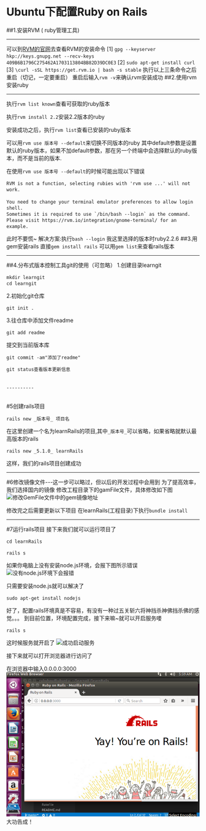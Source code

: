 # Ubuntu下配置Ruby on Rails
##1.安装RVM   ( ruby管理工具)


----------


可以到[RVM的官网](http://www.rvm.io/)去查看RVM的安装命令
[1]
`gpg --keyserver hkp://keys.gnupg.net --recv-keys 409B6B1796C275462A1703113804BB82D39DC0E3`
[2]
 `sudo apt-get install curl`
[3]
`\curl -sSL https://get.rvm.io | bash -s stable`
执行以上三条命令之后重启（切记，一定要重启）
重启后输入`rvm -v`来确认rvm安装成功
##2.使用rvm安装ruby


----------


执行`rvm list known`查看可获取的ruby版本

执行`rvm install 2.2`安装2.2版本的ruby

安装成功之后，执行`rvm list`查看已安装的ruby版本

可以用`rvm use 版本号 --default`来切换不同版本的ruby
其中default参数是设置默认的ruby版本，如果不加default参数，那在另一个终端中会选择默认的ruby版本，而不是当前的版本.

在使用`rvm use 版本号 --default`的时候可能出现以下错误

```
RVM is not a function, selecting rubies with 'rvm use ...' will not work.

You need to change your terminal emulator preferences to allow login shell.
Sometimes it is required to use `/bin/bash --login` as the command.
Please visit https://rvm.io/integration/gnome-terminal/ for an example.

```
此时不要慌~
解决方案:执行`bash --login`
我这里选择的版本时ruby2.2.6
##3.用gem安装rails
直接`gem install rails`
可以用`gem list`来查看rails版本


----------


##4.分布式版本控制工具git的使用（可忽略）
1.创建目录learngit
```
mkdir learngit
cd learngit
```
2.初始化git仓库

```
git init .
```
3.往仓库中添加文件readme

```
git add readme
```
提交到当前版本库

```
git commit -am"添加了readme"
```

```
git status查看版本更新信息


----------


```
#5创建rails项目

```
rails new _版本号_ 项目名
```
在这里创建一个名为learnRails的项目,其中`_版本号_`可以省略，如果省略就默认最高版本的rails

```
rails new _5.1.0_ learnRails
```
这样，我们的rails项目创建成功


----------


#6修改镜像文件---这一步可以略过，但以后的开发过程中会用到
为了提高效率，我们选择国内的镜像
修改工程目录下的gamFile文件，具体修改如下图
![修改GemFile文件中的gem镜像地址](http://img.blog.csdn.net/20170504190748205?watermark/2/text/aHR0cDovL2Jsb2cuY3Nkbi5uZXQvc2VsYTA3MDg=/font/5a6L5L2T/fontsize/400/fill/I0JBQkFCMA==/dissolve/70/gravity/SouthEast)

修改完之后需要更新以下项目
在learnRails(工程目录)下执行`bundle install`


----------


#7运行rails项目
接下来我们就可以运行项目了

```
cd learnRails
```
```
rails s
```
如果你电脑上没有安装node.js环境，会报下图所示错误
![没有node.js环境下会报错](http://img.blog.csdn.net/20170504193326999?watermark/2/text/aHR0cDovL2Jsb2cuY3Nkbi5uZXQvc2VsYTA3MDg=/font/5a6L5L2T/fontsize/400/fill/I0JBQkFCMA==/dissolve/70/gravity/SouthEast)

只需要安装node.js就可以解决了

```
sudo apt-get install nodejs
```
好了，配置rails环境真是不容易，有没有一种过五关斩六将神挡杀神佛挡杀佛的感觉。。。
到目前位置，环境配置完成，接下来嘛~就可以开启服务喽

```
rails s
```
这时候服务就开启了
![成功启动服务](http://img.blog.csdn.net/20170504194304254?watermark/2/text/aHR0cDovL2Jsb2cuY3Nkbi5uZXQvc2VsYTA3MDg=/font/5a6L5L2T/fontsize/400/fill/I0JBQkFCMA==/dissolve/70/gravity/SouthEast)

接下来就可以打开浏览器进行访问了

在浏览器中输入0.0.0.0:3000
![大功告成](img/001.png)
大功告成！
